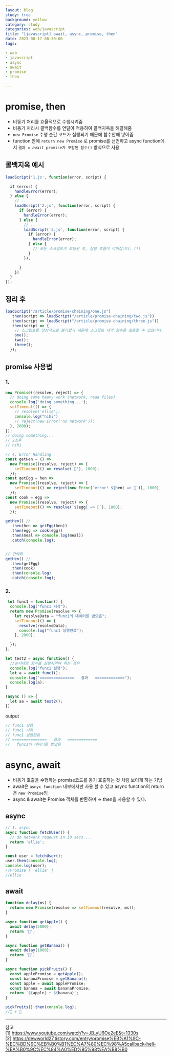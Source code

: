 ```yaml
---
layout: blog
study: true
background: yellow
category: study
categories: web/javascript
title: "[javascript] await, async, promise, then"
date: 2023-08-17 08:30:00
tags:

- web
- javascript
- async
- await
- promise
- then

---
```


# promise, then

- 비동기 처리를 효율적으로 수행시켜줌
- 비동기 처리시 콜백함수를 연달아 적용하여 콜백지옥을 해결해줌
- `new Promise` 수행 순간 코드가 실행되기 때문에 함수안에 넣어줌
- function 안에 `return new Promise` 로 promise를 선언하고 async function에서 `결과 = await promise가 포함된 함수()` 방식으로 사용

## 콜백지옥 예시

```js
loadScript('1.js', function(error, script) {

  if (error) {
    handleError(error);
  } else {
    // ...
    loadScript('2.js', function(error, script) {
      if (error) {
        handleError(error);
      } else {
        // ...
        loadScript('3.js', function(error, script) {
          if (error) {
            handleError(error);
          } else {
            // 모든 스크립트가 로딩된 후, 실행 흐름이 이어집니다. (*)
          }
        });

      }
    })
  }
});
```

## 정리 후

```js
loadScript("/article/promise-chaining/one.js")
  .then(script => loadScript("/article/promise-chaining/two.js"))
  .then(script => loadScript("/article/promise-chaining/three.js"))
  .then(script => {
    // 스크립트를 정상적으로 불러왔기 때문에 스크립트 내의 함수를 호출할 수 있습니다.
    one();
    two();
    three();
  });
```

## promise 사용법

### 1.

```js
new Promise((resolve, reject) => {
  // doing some heavy work (network, read files)
  console.log('doing something...');
  setTimeout(() => {
    // resolve('ellie');
    console.log("hihi")
    // reject(new Error('no network'));
  }, 2000);
});
// doing something...
// 2초후
// hihi
```

```js
// 4. Error Handling
const getHen = () =>
  new Promise((resolve, reject) => {
    setTimeout(() => resolve('🐓'), 1000);
  });
const getEgg = hen =>
  new Promise((resolve, reject) => {
    setTimeout(() => reject(new Error(`error! ${hen} => 🥚`)), 1000);
  });
const cook = egg =>
  new Promise((resolve, reject) => {
    setTimeout(() => resolve(`${egg} => 🍳`), 1000);
  });

getHen() //
  .then(hen => getEgg(hen))
  .then(egg => cook(egg))
  .then(meal => console.log(meal))
  .catch(console.log);


// 간략화
getHen() //
  .then(getEgg)
  .then(cook)
  .then(console.log)
  .catch(console.log);
```

### 2.

```js
 let func1 = function() {
  console.log("func1 시작");
  return new Promise(resolve => {
    let resolveData = "func1의 데이터를 받았음";
    setTimeout(() => {
      resolve(resolveData);
      console.log("func1 실행완료");
    }, 2000);

  });
};

let test2 = async function() {
  //순서대로 함수를 실행시켜야 하는 경우
  console.log("func1 실행");
  let a = await func1();
  console.log("===============   결과   =============");
  console.log(a);
}

(async () => {
  let aa = await test2();
})
```

output

```js
// func1 실행
// func1 시작
// func1 실행완료
// ===============   결과   =============
//   func1의 데이터를 받았음
```

# async, await

- 비동기 호출을 수행하는 promise코드를 동기 호출하는 것 처럼 보이게 하는 기법
- await은 `asnyc function` 내부에서만 사용 할 수 있고 async function의 return은 `new Promise`임
- async & await는 Promise 객체를 반환하며 ⇒ then을 사용할 수 있다.

## async

```js
// 1. async
async function fetchUser() {
  // do network reqeust in 10 secs....
  return 'ellie';
}

const user = fetchUser();
user.then(console.log);
console.log(user);
//Promise { 'ellie' }
//ellie
```

## await

```js
function delay(ms) {
  return new Promise(resolve => setTimeout(resolve, ms));
}

async function getApple() {
  await delay(2000);
  return '🍎';
}

async function getBanana() {
  await delay(1000);
  return '🍌';
}

async function pickFruits() {
  const applePromise = getApple();
  const bananaPromise = getBanana();
  const apple = await applePromise;
  const banana = await bananaPromise;
  return `${apple} + ${banana}`;
}

pickFruits().then(console.log);
//🍎 + 🍌
```

---
참고  
[1] https://www.youtube.com/watch?v=JB_yU6Oe2eE&t=1330s  
[2] https://dewworld27.tistory.com/entry/promise%EB%A1%9C-%EC%BD%9C%EB%B0%B1%EC%A7%80%EC%98%A5callback-hell-%EA%B0%9C%EC%84%A0%ED%95%98%EA%B8%B0